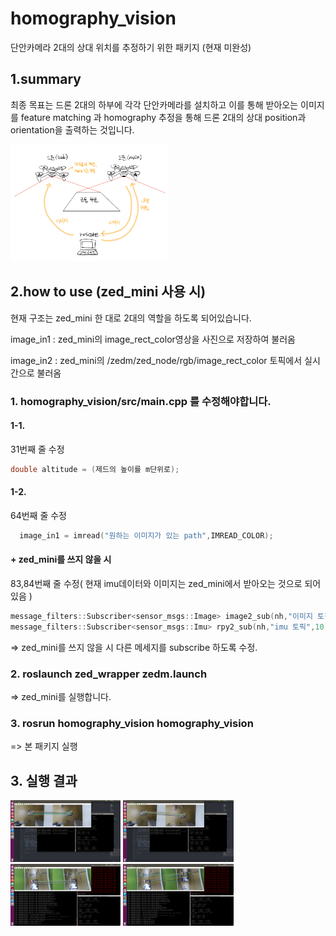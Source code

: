 # homography_vision
단안카메라 2대의 상대 위치를 추정하기 위한 패키지 (현재 미완성)

## 1.summary
최종 목표는 드론 2대의 하부에 각각 단안카메라를 설치하고
이를 통해 받아오는 이미지를 feature matching 과 homography 추정을 통해
드론 2대의 상대 position과 orientation을 출력하는 것입니다.

<img src="./image/image0.png" width="50%"></img>

## 2.how to use (zed_mini 사용 시)
현재 구조는 zed_mini 한 대로 2대의 역할을 하도록 되어있습니다. 

image_in1 : zed_mini의 image_rect_color영상을 사진으로 저장하여 불러옴

image_in2 : zed_mini의 /zedm/zed_node/rgb/image_rect_color 토픽에서 실시간으로 불러옴


### 1. homography_vision/src/main.cpp 를 수정해야합니다.
  #### 1-1.
  31번째 줄 수정
  ``` cpp
  double altitude = (제드의 높이를 m단위로);
  ```
  #### 1-2.
  64번째 줄 수정
  ``` cpp
    image_in1 = imread("원하는 이미지가 있는 path",IMREAD_COLOR);
  ```
  #### + zed_mini를 쓰지 않을 시
  83,84번째 줄 수정( 현재 imu데이터와 이미지는 zed_mini에서 받아오는 것으로 되어있음 ) 
  ``` cpp
  message_filters::Subscriber<sensor_msgs::Image> image2_sub(nh,"이미지 토픽",10);
  message_filters::Subscriber<sensor_msgs::Imu> rpy2_sub(nh,"imu 토픽",10);
  ```
  => zed_mini를 쓰지 않을 시 다른 메세지를 subscribe 하도록 수정.
  
### 2. roslaunch zed_wrapper zedm.launch
  => zed_mini를 실행합니다. 
### 3. rosrun homography_vision homography_vision
  => 본 패키지 실행

## 3. 실행 결과
<img src="./image/중간 위치 - 성공(이동전).png" width="35%"></img>
<img src="./image/중간 위치 - 성공(이동후).png" width="35%"></img>
<img src="./image/낮은 위치 - 성공(이동전).png" width="35%"></img>
<img src="./image/낮은 위치 - 성공(이동후).png" width="35%"></img>
